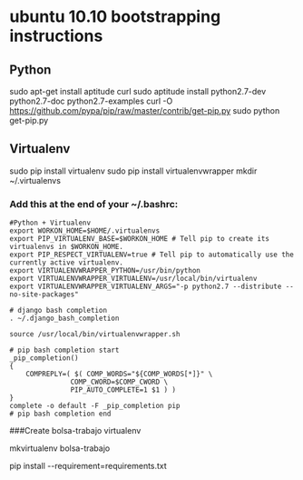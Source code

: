 ubuntu 10.10 bootstrapping instructions
=============

Python
-------

sudo apt-get install aptitude curl
sudo aptitude install python2.7-dev python2.7-doc python2.7-examples
curl -O https://github.com/pypa/pip/raw/master/contrib/get-pip.py
sudo python get-pip.py

Virtualenv
-------
sudo pip install virtualenv
sudo pip install virtualenvwrapper
mkdir ~/.virtualenvs

### Add this at the end of your ~/.bashrc:
	#Python + Virtualenv
	export WORKON_HOME=$HOME/.virtualenvs
	export PIP_VIRTUALENV_BASE=$WORKON_HOME # Tell pip to create its virtualenvs in $WORKON_HOME.
	export PIP_RESPECT_VIRTUALENV=true # Tell pip to automatically use the currently active virtualenv.
	export VIRTUALENVWRAPPER_PYTHON=/usr/bin/python
	export VIRTUALENVWRAPPER_VIRTUALENV=/usr/local/bin/virtualenv
	export VIRTUALENVWRAPPER_VIRTUALENV_ARGS="-p python2.7 --distribute --no-site-packages"

	# django bash completion
	. ~/.django_bash_completion

	source /usr/local/bin/virtualenvwrapper.sh

	# pip bash completion start
	_pip_completion()
	{
	    COMPREPLY=( $( COMP_WORDS="${COMP_WORDS[*]}" \
		           COMP_CWORD=$COMP_CWORD \
		           PIP_AUTO_COMPLETE=1 $1 ) )
	}
	complete -o default -F _pip_completion pip
	# pip bash completion end


###Create bolsa-trabajo virtualenv

mkvirtualenv bolsa-trabajo

pip install --requirement=requirements.txt
